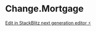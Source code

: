 # Change.Mortgage

[Edit in StackBlitz next generation editor ⚡️](https://stackblitz.com/~/github.com/TommyGun/Change.Mortgage)
